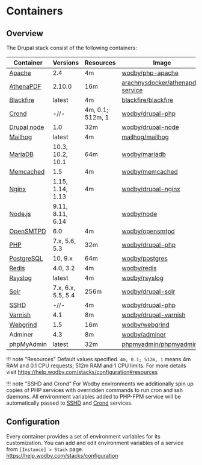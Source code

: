 # Containers 

## Overview

The Drupal stack consist of the following containers:

| Container     | Versions           | Resources        | Image                              |
| ------------- | ------------------ | ---------------- | ---------------------------------- |
| [Apache]      | 2.4                | 4m               | [wodby/php-apache]                 |
| [AthenaPDF]   | 2.10.0             | 16m              | [arachnysdocker/athenapdf-service] |
| [Blackfire]   | latest             | 4m               | [blackfire/blackfire]              |
| [Crond]       | -//-               | 4m, 0.1; 512m, 1 | [wodby/drupal-php]                 |
| [Drupal node] | 1.0                | 32m              | [wodby/drupal-node]                |
| [Mailhog]     | latest             | 4m               | [mailhog/mailhog]                  |
| [MariaDB]     | 10.3, 10.2, 10.1   | 64m              | [wodby/mariadb]                    |
| [Memcached]   | 1.5                | 4m               | [wodby/memcached]                  |
| [Nginx]       | 1.15, 1.14, 1.13   | 4m               | [wodby/drupal-nginx]               |
| [Node.js]     | 9.11, 8.11, 6.14   |                  | [wodby/node]                       |
| [OpenSMTPD]   | 6.0                | 4m               | [wodby/opensmtpd]                  |
| [PHP]         | 7.x, 5.6, 5.3      | 32m              | [wodby/drupal-php]                 |
| [PostgreSQL]  | 10, 9.x            | 64m              | [wodby/postgres]                   |
| [Redis]       | 4.0, 3.2           | 4m               | [wodby/redis]                      |
| [Rsyslog]     | latest             | 4m               | [wodby/rsyslog]                    |
| [Solr]        | 7.x, 6.x, 5.5, 5.4 | 256m             | [wodby/drupal-solr]                |
| [SSHD]        | -//-               | 4m               | [wodby/drupal-php]                 |
| [Varnish]     | 4.1                | 8m               | [wodby/drupal-varnish]             |
| [Webgrind]    | 1.5                | 16m              | [wodby/webgrind]                   |
| Adminer       | 4.3                | 8m               | [wodby/adminer]                    |
| phpMyAdmin    | latest             | 32m              | [phpmyadmin/phpmyadmin]            |

!!! note "Resources"
    Default values specified. `4m, 0.1; 512m, 1` means 4m RAM and 0.1 CPU requests; 512m RAM and 1 CPU limits. For more details visit https://help.wodby.com/stacks/configuration#resources

!!! note "SSHD and Crond"
    For Wodby environments we additionally spin up copies of PHP services with overridden commands to run cron and ssh daemons. All environment variables added to PHP-FPM service will be automatically passed to [SSHD] and [Crond] services.

## Configuration

Every container provides a set of environment variables for its customization. You can add and edit environment variables of a service from `[Instance] > Stack` page. https://help.wodby.com/stacks/configuration

[Apache]: apache.md
[AthenaPDF]: athenapdf.md
[Blackfire]: blackfire.md
[Crond]: cron.md
[Drupal node]: drupal-node.md
[Mailhog]: mailhog.md
[MariaDB]: mariadb.md
[Memcached]: memcached.md
[Nginx]: nginx.md
[Node.js]: node.md
[OpenSMTPD]: opensmtpd.md
[PHP]: php.md
[PostgreSQL]: postgres.md
[Redis]: redis.md
[Rsyslog]: rsyslog.md
[Solr]: solr.md
[SSHD]: ssh.md
[Varnish]: varnish.md
[Webgrind]: webgrind.md

[_/node]: https://hub.docker.com/_/node
[_/traefik]: https://hub.docker.com/_/traefik
[arachnysdocker/athenapdf-service]: https://hub.docker.com/r/arachnysdocker/athenapdf-service
[blackfire/blackfire]: https://hub.docker.com/r/blackfire/blackfire
[mailhog/mailhog]: https://hub.docker.com/r/mailhog/mailhog
[phpmyadmin/phpmyadmin]: https://hub.docker.com/r/phpmyadmin/phpmyadmin
[portainer/portainer]: https://hub.docker.com/portainer/portainer
[wodby/adminer]: https://hub.docker.com/r/wodby/adminer
[wodby/drupal-nginx]: https://github.com/wodby/drupal-nginx
[wodby/drupal-node]: https://github.com/wodby/drupal-node
[wodby/drupal-php]: https://github.com/wodby/drupal-php
[wodby/drupal-solr]: https://github.com/wodby/drupal-solr
[wodby/drupal-varnish]: https://github.com/wodby/drupal-varnish
[wodby/drupal]: https://github.com/wodby/drupal
[wodby/mariadb]: https://github.com/wodby/mariadb
[wodby/memcached]: https://github.com/wodby/memcached
[wodby/node]: https://github.com/wodby/node
[wodby/opensmtpd]: https://github.com/wodby/opensmtpd
[wodby/php-apache]: https://github.com/wodby/php-apache
[wodby/postgres]: https://github.com/wodby/postgres
[wodby/redis]: https://github.com/wodby/redis
[wodby/rsyslog]: https://hub.docker.com/r/wodby/rsyslog
[wodby/webgrind]: https://hub.docker.com/r/wodby/webgrind
